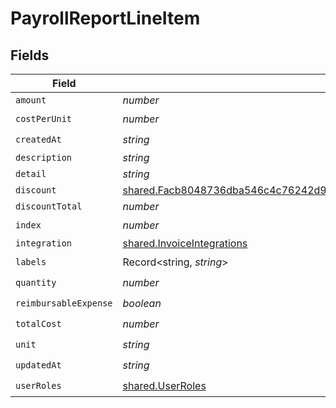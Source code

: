 # PayrollReportLineItem


## Fields

| Field                                                                                                                                                                     | Type                                                                                                                                                                      | Required                                                                                                                                                                  | Description                                                                                                                                                               |
| ------------------------------------------------------------------------------------------------------------------------------------------------------------------------- | ------------------------------------------------------------------------------------------------------------------------------------------------------------------------- | ------------------------------------------------------------------------------------------------------------------------------------------------------------------------- | ------------------------------------------------------------------------------------------------------------------------------------------------------------------------- |
| `amount`                                                                                                                                                                  | *number*                                                                                                                                                                  | :heavy_minus_sign:                                                                                                                                                        | N/A                                                                                                                                                                       |
| `costPerUnit`                                                                                                                                                             | *number*                                                                                                                                                                  | :heavy_check_mark:                                                                                                                                                        | N/A                                                                                                                                                                       |
| `createdAt`                                                                                                                                                               | *string*                                                                                                                                                                  | :heavy_check_mark:                                                                                                                                                        | N/A                                                                                                                                                                       |
| `description`                                                                                                                                                             | *string*                                                                                                                                                                  | :heavy_minus_sign:                                                                                                                                                        | N/A                                                                                                                                                                       |
| `detail`                                                                                                                                                                  | *string*                                                                                                                                                                  | :heavy_minus_sign:                                                                                                                                                        | N/A                                                                                                                                                                       |
| `discount`                                                                                                                                                                | [shared.Facb8048736dba546c4c76242d9f8c7111011a7a7483528f37d80226698a1f2b](../../../sdk/models/shared/facb8048736dba546c4c76242d9f8c7111011a7a7483528f37d80226698a1f2b.md) | :heavy_minus_sign:                                                                                                                                                        | N/A                                                                                                                                                                       |
| `discountTotal`                                                                                                                                                           | *number*                                                                                                                                                                  | :heavy_minus_sign:                                                                                                                                                        | N/A                                                                                                                                                                       |
| `index`                                                                                                                                                                   | *number*                                                                                                                                                                  | :heavy_check_mark:                                                                                                                                                        | N/A                                                                                                                                                                       |
| `integration`                                                                                                                                                             | [shared.InvoiceIntegrations](../../../sdk/models/shared/invoiceintegrations.md)                                                                                           | :heavy_minus_sign:                                                                                                                                                        | N/A                                                                                                                                                                       |
| `labels`                                                                                                                                                                  | Record<string, *string*>                                                                                                                                                  | :heavy_check_mark:                                                                                                                                                        | N/A                                                                                                                                                                       |
| `quantity`                                                                                                                                                                | *number*                                                                                                                                                                  | :heavy_check_mark:                                                                                                                                                        | N/A                                                                                                                                                                       |
| `reimbursableExpense`                                                                                                                                                     | *boolean*                                                                                                                                                                 | :heavy_check_mark:                                                                                                                                                        | N/A                                                                                                                                                                       |
| `totalCost`                                                                                                                                                               | *number*                                                                                                                                                                  | :heavy_check_mark:                                                                                                                                                        | N/A                                                                                                                                                                       |
| `unit`                                                                                                                                                                    | *string*                                                                                                                                                                  | :heavy_check_mark:                                                                                                                                                        | N/A                                                                                                                                                                       |
| `updatedAt`                                                                                                                                                               | *string*                                                                                                                                                                  | :heavy_check_mark:                                                                                                                                                        | N/A                                                                                                                                                                       |
| `userRoles`                                                                                                                                                               | [shared.UserRoles](../../../sdk/models/shared/userroles.md)                                                                                                               | :heavy_check_mark:                                                                                                                                                        | N/A                                                                                                                                                                       |